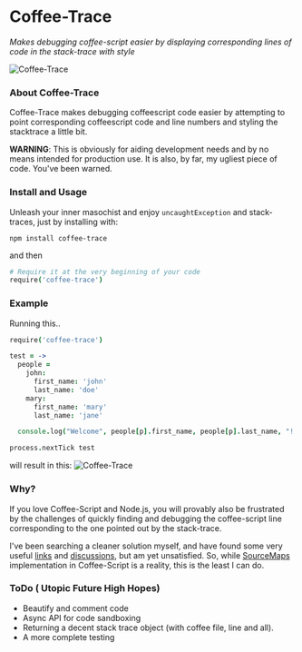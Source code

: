 # Coffee-Trace
_Makes debugging coffee-script easier by displaying corresponding lines of code in the stack-trace with style_

![Coffee-Trace](https://github.com/xenomuta/coffee-trace/raw/master/img/coffee-trace.png "Coffee-Trace")

### About Coffee-Trace
Coffee-Trace makes debugging coffeescript code easier by attempting to point corresponding coffeescript code and line numbers and styling the stacktrace a little bit.

**WARNING**: This is obviously for aiding development needs and by no means intended for production use. It is also, by far, my ugliest piece of code. You've been warned.

### Install and Usage
Unleash your inner masochist and enjoy `uncaughtException` and stack-traces, just by installing with:

  `npm install coffee-trace`

and then

```coffeescript
# Require it at the very beginning of your code
require('coffee-trace')
```

### Example
Running this..

```coffeescript
require('coffee-trace')

test = ->
  people =
    john:
      first_name: 'john'
      last_name: 'doe'
    mary:
      first_name: 'mary'
      last_name: 'jane'

  console.log("Welcome", people[p].first_name, people[p].last_name, "!!!") for p in ['john', 'mary', 'josh']

process.nextTick test
```

will result in this:
![Coffee-Trace](https://github.com/xenomuta/coffee-trace/raw/master/img/example.png "Coffee-Trace example")

### Why?
If you love Coffee-Script and Node.js, you will provably also be frustrated by the challenges of quickly finding and debugging the coffee-script line corresponding to the one pointed out by the stack-trace.

I've been searching a cleaner solution myself, and have found some very useful [links](http://www.adaltas.com/blog/2012/02/15/coffeescript-print-debug-line/ "Coffee script, how do I debug that damn js line?") and [discussions](https://github.com/jashkenas/coffee-script/issues/558 "links and discussions"), but am yet unsatisfied. So, while [SourceMaps](http://www.html5rocks.com/en/tutorials/developertools/sourcemaps/ "SourceMaps") implementation in Coffee-Script is a reality, this is the least I can do.

### ToDo ( Utopic Future High Hopes)
* Beautify and comment code
* Async API for code sandboxing
* Returning a decent stack trace object (with coffee file, line and all).
* A more complete testing
